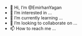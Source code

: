 - 👋 Hi, I’m @EmirhanYagan
- 👀 I’m interested in ...
- 🌱 I’m currently learning ...
- 💞️ I’m looking to collaborate on ...
- 📫 How to reach me ...

<!---
EmirhanYagan/EmirhanYagan is a ✨ special ✨ repository because its `README.md` (this file) appears on your GitHub profile.
You can click the Preview link to take a look at your changes.
--->
